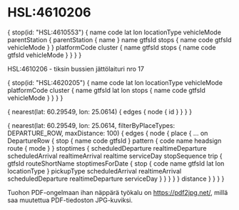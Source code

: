 # HSL:4610206

{
stop(id: "HSL:4610553") {
name
code
lat
lon
locationType
vehicleMode
parentStation {
parentStation {
name
}
name
gtfsId
stops {
name
code
gtfsId
vehicleMode
}
}
platformCode
cluster {
name
gtfsId
stops {
name
code
gtfsId
vehicleMode
}
}
}
}

HSL:4610206 - tiksin bussien jättölaituri nro 17

{
stop(id: "HSL:4620205") {
name
code
lat
lon
locationType
vehicleMode
platformCode
cluster {
name
gtfsId
lat
lon
stops {
name
code
gtfsId
vehicleMode
}
}
}
}

{
nearest(lat: 60.29549, lon: 25.0614) {
edges {
node {
id
}
}
}
}

{
nearest(lat: 60.29549, lon: 25.0614, filterByPlaceTypes: DEPARTURE_ROW, maxDistance: 100) {
edges {
node {
place {
... on DepartureRow {
stop {
name
code
gtfsId
}
pattern {
code
name
headsign
route {
mode
}
}
stoptimes {
scheduledDeparture
realtimeDeparture
scheduledArrival
realtimeArrival
realtime
serviceDay
stopSequence
trip {
gtfsId
routeShortName
stoptimesForDate {
stop {
code
name
gtfsId
lat
lon
locationType
}
pickupType
scheduledArrival
realtimeArrival
scheduledDeparture
realtimeDeparture
serviceDay
}
}
}
}
}
distance
}
}
}
}

Tuohon PDF-ongelmaan ihan näppärä työkalu on https://pdf2jpg.net/, millä saa muutettua PDF-tiedoston JPG-kuviksi.
